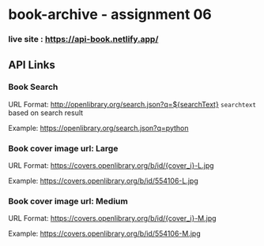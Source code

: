 # book-archive - assignment 06

### live site : https://api-book.netlify.app/
## API Links

### Book Search
URL Format: http://openlibrary.org/search.json?q=${searchText} `searchtext` based on search result

Example: https://openlibrary.org/search.json?q=python


### Book cover image url: Large
URL Format: https://covers.openlibrary.org/b/id/{cover_i}-L.jpg

Example: https://covers.openlibrary.org/b/id/554106-L.jpg

### Book cover image url: Medium
URL Format: https://covers.openlibrary.org/b/id/{cover_i}-M.jpg

Example: https://covers.openlibrary.org/b/id/554106-M.jpg

